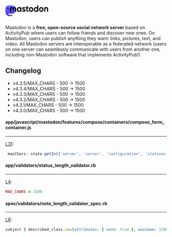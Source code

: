 <h1><picture>
  <source media="(prefers-color-scheme: dark)" srcset="https://raw.githubusercontent.com/mastodon/mastodon/v4.3.5/lib/assets/wordmark.dark.png">
  <source media="(prefers-color-scheme: light)" srcset="https://raw.githubusercontent.com/mastodon/mastodon/v4.3.5/lib/assets/wordmark.light.png">
  <img alt="Mastodon" src="https://raw.githubusercontent.com/mastodon/mastodon/v4.3.5/lib/assets/wordmark.light.png" height="34">
</picture></h1>

Mastodon is a **free, open-source social network server** based on ActivityPub where users can follow friends and discover new ones. On Mastodon, users can publish anything they want: links, pictures, text, and video. All Mastodon servers are interoperable as a federated network (users on one server can seamlessly communicate with users from another one, including non-Mastodon software that implements ActivityPub!)

## Changelog
* v4.3.5/MAX_CHARS - 500 -> 1500
* v4.3.4/MAX_CHARS - 500 -> 1500
* v4.3.3/MAX_CHARS - 500 -> 1500
* v4.3.2/MAX_CHARS - 500 -> 1500
* v4.3.1/MAX_CHARS - 500 -> 1500
* v4.3.0/MAX_CHARS - 500 -> 1500

#### app/javascript/mastodon/features/compose/containers/compose_form_container.js
---
[L31](https://github.com/mastodon/mastodon/blob/v4.3.5/app/javascript/mastodon/features/compose/containers/compose_form_container.js#L31):
```javascript
 maxChars: state.getIn(['server', 'server', 'configuration', 'statuses', 'max_characters'], 1500),
```

#### app/validators/status_length_validator.rb
---
[L4](https://github.com/mastodon/mastodon/blob/v4.3.5/app/validators/status_length_validator.rb#L4):
```ruby
MAX_CHARS = 1500
```

#### spec/validators/note_length_validator_spec.rb
---
[L6](https://github.com/mastodon/mastodon/blob/v4.3.5/spec/validators/note_length_validator_spec.rb#L6):
```ruby
subject { described_class.new(attributes: { note: true }, maximum: 1500) }
```


